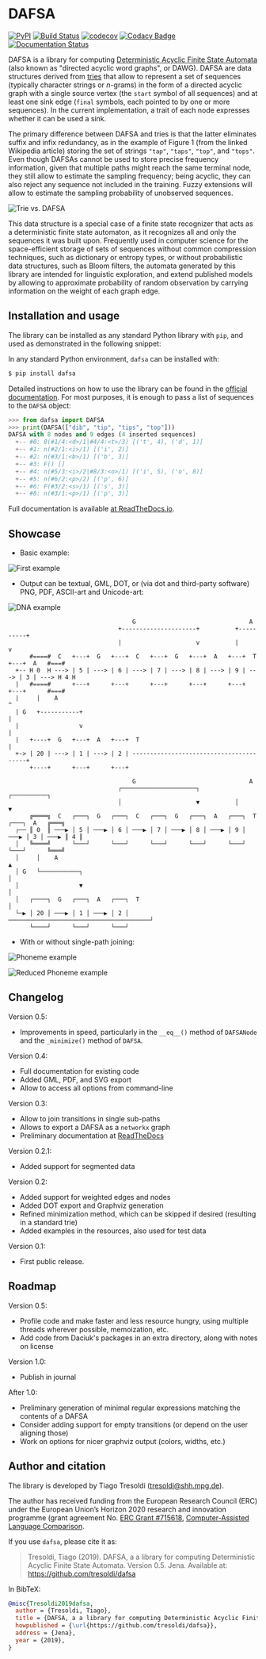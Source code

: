 # DAFSA

[![PyPI](https://img.shields.io/pypi/v/dafsa.svg)](https://pypi.org/project/dafsa)
[![Build Status](https://travis-ci.org/tresoldi/dafsa.svg?branch=master)](https://travis-ci.org/tresoldi/dafsa)
[![codecov](https://codecov.io/gh/tresoldi/dafsa/branch/master/graph/badge.svg)](https://codecov.io/gh/tresoldi/dafsa)
[![Codacy
Badge](https://api.codacy.com/project/badge/Grade/a2b47483ff684590b1208dbb4bbfc3ee)](https://www.codacy.com/manual/tresoldi/dafsa?utm_source=github.com&amp;utm_medium=referral&amp;utm_content=tresoldi/dafsa&amp;utm_campaign=Badge_Grade)
[![Documentation
Status](https://readthedocs.org/projects/dafsa/badge/?version=latest)](https://dafsa.readthedocs.io/en/latest/?badge=latest)

DAFSA is a library for computing [Deterministic Acyclic Finite State Automata](https://en.wikipedia.org/wiki/Deterministic_acyclic_finite_state_automaton) (also known as "directed acyclic word graphs", or DAWG). DAFSA are data structures derived from [tries](https://en.wikipedia.org/wiki/Trie) that allow to represent a set of sequences (typically character strings or *n*-grams) in the form of a directed acyclic graph with a single source vertex (the `start` symbol of all sequences) and at least one sink edge (`final` symbols, each pointed to by one or more sequences). In the current implementation, a trait of each node expresses whether it can be used a sink.

The primary difference between DAFSA and tries is that the latter eliminates suffix and infix redundancy, as in the example of Figure 1 (from the linked Wikipedia article) storing the set of strings `"tap"`, `"taps"`, `"top"`, and `"tops"`. Even though DAFSAs cannot be used to store precise frequency information, given that multiple paths might reach the same terminal node, they still allow to estimate the sampling frequency; being acyclic, they can also reject any sequence not included in the training. Fuzzy extensions will allow to estimate the sampling probability of unobserved sequences.

![Trie vs. DAFSA](https://raw.githubusercontent.com/tresoldi/dafsa/master/figures/trie-vs-dafsa.png)

This data structure is a special case of a finite state recognizer that acts as a deterministic finite state automaton, as it recognizes all and only the sequences it was built upon. Frequently used in computer science for the space-efficient storage of sets of sequences without common compression techniques, such as dictionary or entropy types, or without probabilistic data structures, such as Bloom filters, the automata generated by this library are intended for linguistic exploration, and extend published models by allowing to approximate probability of random observation by carrying information on the weight of each graph edge.

## Installation and usage

The library can be installed as any standard Python library with
`pip`, and used as demonstrated in the following snippet:

In any standard Python environment, `dafsa` can be installed with:

```bash
$ pip install dafsa
```

Detailed instructions on how to use the library can be found in the
[official documentation](https://dafsa.readthedocs.io/en/latest/quickstart.html).
For most purposes, it is enough to pass a list of sequences to
the `DAFSA` object:

```python
>>> from dafsa import DAFSA
>>> print(DAFSA(["dib", "tip", "tips", "top"]))
DAFSA with 8 nodes and 9 edges (4 inserted sequences)
  +-- #0: 0(#1/4:<d>/1|#4/4:<t>/3) [('t', 4), ('d', 1)]
  +-- #1: n(#2/1:<i>/1) [('i', 2)]
  +-- #2: n(#3/1:<b>/1) [('b', 3)]
  +-- #3: F() []
  +-- #4: n(#5/3:<i>/2|#8/3:<o>/1) [('i', 5), ('o', 8)]
  +-- #5: n(#6/2:<p>/2) [('p', 6)]
  +-- #6: F(#3/2:<s>/1) [('s', 3)]
  +-- #8: n(#3/1:<p>/1) [('p', 3)]
```

Full documentation is available [at ReadTheDocs.io](https://dafsa.readthedocs.io).

## Showcase

* Basic example:

![First example](https://raw.githubusercontent.com/tresoldi/dafsa/master/figures/example.png)

* Output can be textual, GML, DOT, or (via dot and third-party software)
  PNG, PDF, ASCII-art and Unicode-art:

![DNA example](https://raw.githubusercontent.com/tresoldi/dafsa/master/figures/dna.png)

```
                                   G                                A
                               +---------------------+          +----------+
                               |                     v          |          v
      #====#  C   +---+  G   +---+  C   +---+  G   +---+  A   +---+  T   +---+  A   #===#
  +-- H 0  H ---> | 5 | ---> | 6 | ---> | 7 | ---> | 8 | ---> | 9 | ---> | 3 | ---> H 4 H
  |   #====#      +---+      +---+      +---+      +---+      +---+      +---+      #===#
  |     |    A                                                             ^
  | G   +-----------+                                                      |
  |                 v                                                      |
  |   +----+  G   +---+  A   +---+  T                                      |
  +-> | 20 | ---> | 1 | ---> | 2 | ----------------------------------------+
      +----+      +---+      +---+
```

```
                                   G                                A
                               ┌─────────────────────┐          ┌──────────┐
                               │                     ▼          │          ▼
      ╔════╗  C   ┌───┐  G   ┌───┐  C   ┌───┐  G   ┌───┐  A   ┌───┐  T   ┌───┐  A   ╔═══╗
  ┌── ║ 0  ║ ───▶ │ 5 │ ───▶ │ 6 │ ───▶ │ 7 │ ───▶ │ 8 │ ───▶ │ 9 │ ───▶ │ 3 │ ───▶ ║ 4 ║
  │   ╚════╝      └───┘      └───┘      └───┘      └───┘      └───┘      └───┘      ╚═══╝
  │     │    A                                                             ▲
  │ G   └───────────┐                                                      │
  │                 ▼                                                      │
  │   ┌────┐  G   ┌───┐  A   ┌───┐  T                                      │
  └─▶ │ 20 │ ───▶ │ 1 │ ───▶ │ 2 │ ────────────────────────────────────────┘
      └────┘      └───┘      └───┘
```

* With or without single-path joining:

![Phoneme example](https://raw.githubusercontent.com/tresoldi/dafsa/master/figures/phonemes.png)

![Reduced Phoneme example](https://raw.githubusercontent.com/tresoldi/dafsa/master/figures/reduced_phonemes.png)

## Changelog

Version 0.5:
  - Improvements in speed, particularly in the `__eq__()` method of
    `DAFSANode` and the `_minimize()` method of `DAFSA`.

Version 0.4:
  - Full documentation for existing code
  - Added GML, PDF, and SVG export
  - Allow to access all options from command-line

Version 0.3:
  - Allow to join transitions in single sub-paths
  - Allows to export a DAFSA as a `networkx` graph
  - Preliminary documentation at [ReadTheDocs](https://dafsa.readthedocs.io)

Version 0.2.1:

  - Added support for segmented data

Version 0.2:

  - Added support for weighted edges and nodes
  - Added DOT export and Graphviz generation
  - Refined minimization method, which can be skipped if desired (resulting
    in a standard trie)
  - Added examples in the resources, also used for test data

Version 0.1:

  - First public release.

## Roadmap

Version 0.5:
  - Profile code and make faster and less resource hungry, using
    multiple threads wherever possible, memoization, etc.
  - Add code from Daciuk's packages in an extra directory, along with
    notes on license

Version 1.0:
  - Publish in journal


After 1.0:

  - Preliminary generation of minimal regular expressions matching the
    contents of a DAFSA
  - Consider adding support for empty transitions (or depend on the user
    aligning those)
  - Work on options for nicer graphviz output (colors, widths, etc.)

## Author and citation

The library is developed by Tiago Tresoldi (tresoldi@shh.mpg.de).

The author has received funding from the European Research Council (ERC)
under the European Union’s Horizon 2020 research and innovation
programme (grant agreement
No. [ERC Grant #715618](https://cordis.europa.eu/project/rcn/206320/factsheet/en),
[Computer-Assisted Language Comparison](https://digling.org/calc/).

If you use `dafsa`, please cite it as:

> Tresoldi, Tiago (2019). DAFSA, a a library for computing Deterministic Acyclic Finite State Automata. Version 0.5. Jena. Available at: <https://github.com/tresoldi/dafsa>

In BibTeX:

```bibtex
@misc{Tresoldi2019dafsa,
  author = {Tresoldi, Tiago},
  title = {DAFSA, a a library for computing Deterministic Acyclic Finite State Automata. Version 0.5},
  howpublished = {\url{https://github.com/tresoldi/dafsa}},
  address = {Jena},
  year = {2019},
}
```
